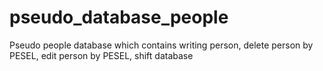 # pseudo_database_people
Pseudo people database which contains writing person, delete person by PESEL, edit person by PESEL, shift database 
